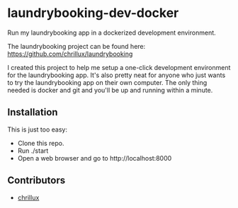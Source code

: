 # laundrybooking-dev-docker
Run my laundrybooking app in a dockerized development environment.

The laundrybooking project can be found here: https://github.com/chrillux/laundrybooking

I created this project to help me setup a one-click development environment for the laundrybooking app. It's also pretty neat for anyone who just wants to try the laundrybooking app on their own computer. The only thing needed is docker and git and you'll be up and running within a minute.

## Installation

This is just too easy:

* Clone this repo.
* Run ./start
* Open a web browser and go to http://localhost:8000

## Contributors
* [chrillux](https://github.com/chrillux)

